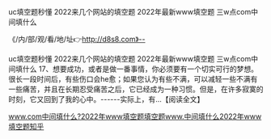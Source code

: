 uc填空题秒懂
2022来几个网站的填空题
2022年最新www填空题
三w点com中间填什么


《/内/部/观/看/地/址👉http://d8s8.com》--

uc填空题秒懂
2022来几个网站的填空题
2022年最新www填空题
三w点com中间填什么
	17、想要成功，或者是做一番事情，你必须要有一个切实可行的梦想。
很长一段时间后，有些伤口会he愈；如果您认为有些不满，可以减轻一些不满有一些痛苦，并且在长期忍受痛苦之后，它已经成为一种习惯。但是，在许多寂寞的时刻，它又回到了我的心中。------实际上，有...【阅读全文】





www.com中间填什么?2022年www填空题填空题www.中间填什么2022年www填空题知乎
